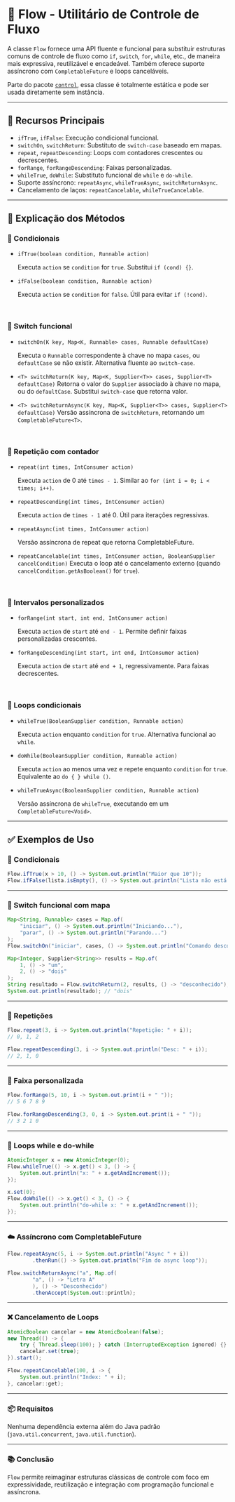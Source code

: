 # 🔁 Flow - Utilitário de Controle de Fluxo

A classe `Flow` fornece uma API fluente e funcional para substituir estruturas comuns de controle de fluxo como `if`, `switch`, `for`, `while`, etc., de maneira mais expressiva, reutilizável e encadeável. Também oferece suporte assíncrono com `CompletableFuture` e loops canceláveis.

Parte do pacote [`control`](../control), essa classe é totalmente estática e pode ser usada diretamente sem instância.

---

## 🚀 Recursos Principais

- `ifTrue`, `ifFalse`: Execução condicional funcional.
- `switchOn`, `switchReturn`: Substituto de `switch-case` baseado em mapas.
- `repeat`, `repeatDescending`: Loops com contadores crescentes ou decrescentes.
- `forRange`, `forRangeDescending`: Faixas personalizadas.
- `whileTrue`, `doWhile`: Substituto funcional de `while` e `do-while`.
- Suporte assíncrono: `repeatAsync`, `whileTrueAsync`, `switchReturnAsync`.
- Cancelamento de laços: `repeatCancelable`, `whileTrueCancelable`.

---

## 🧩 Explicação dos Métodos

### 🔀 Condicionais

* `ifTrue(boolean condition, Runnable action)`

    Executa `action` se `condition` for `true`. Substitui `if (cond) {}`.
 

* `ifFalse(boolean condition, Runnable action)`

    Executa `action` se `condition` for `false`. Útil para evitar `if (!cond)`.

<br>

### 🔄 Switch funcional

* `switchOn(K key, Map<K, Runnable> cases, Runnable defaultCase)`

  Executa o `Runnable` correspondente à chave no mapa `cases`, ou `defaultCase` se não existir. Alternativa fluente ao `switch-case`.

* `<T> switchReturn(K key, Map<K, Supplier<T>> cases, Supplier<T> defaultCase)`
  Retorna o valor do `Supplier` associado à chave no mapa, ou do `defaultCase`. Substitui `switch-case` que retorna valor.

* `<T> switchReturnAsync(K key, Map<K, Supplier<T>> cases, Supplier<T> defaultCase)`
  Versão assíncrona de `switchReturn`, retornando um `CompletableFuture<T>`.

<br>

### 🔁 Repetição com contador

* `repeat(int times, IntConsumer action) `

    Executa `action` de 0 até `times - 1`. Similar ao `for (int i = 0; i < times; i++)`.
 
* `repeatDescending(int times, IntConsumer action)`

    Executa `action` de `times - 1` até 0. Útil para iterações regressivas.

* `repeatAsync(int times, IntConsumer action)`

    Versão assíncrona de repeat que retorna CompletableFuture<Void>.

* `repeatCancelable(int times, IntConsumer action, BooleanSupplier cancelCondition)`
Executa o loop até o cancelamento externo (quando `cancelCondition.getAsBoolean()` for `true`).

<br>

### 📐 Intervalos personalizados

* `forRange(int start, int end, IntConsumer action)`

    Executa `action` de `start` até `end - 1`. Permite definir faixas personalizadas crescentes.

* `forRangeDescending(int start, int end, IntConsumer action)`

    Executa `action` de `start` até `end + 1`, regressivamente. Para faixas decrescentes.

<br>

### 🔁 Loops condicionais

* `whileTrue(BooleanSupplier condition, Runnable action)`

    Executa `action` enquanto `condition` for `true`. Alternativa funcional ao `while`.

* `doWhile(BooleanSupplier condition, Runnable action)`

    Executa `action` ao menos uma vez e repete enquanto `condition` for `true`. Equivalente ao `do { } while ()`.

* `whileTrueAsync(BooleanSupplier condition, Runnable action)`

    Versão assíncrona de `whileTrue`, executando em um `CompletableFuture<Void>`.
___

## ✅ Exemplos de Uso

### 🔀 Condicionais

```java
Flow.ifTrue(x > 10, () -> System.out.println("Maior que 10"));
Flow.ifFalse(lista.isEmpty(), () -> System.out.println("Lista não está vazia"));
```
___
### 🔄 Switch funcional com mapa

```java
Map<String, Runnable> cases = Map.of(
    "iniciar", () -> System.out.println("Iniciando..."),
    "parar", () -> System.out.println("Parando...")
);
Flow.switchOn("iniciar", cases, () -> System.out.println("Comando desconhecido"));

Map<Integer, Supplier<String>> results = Map.of(
    1, () -> "um",
    2, () -> "dois"
);
String resultado = Flow.switchReturn(2, results, () -> "desconhecido");
System.out.println(resultado); // "dois"
```
___

### 🔁 Repetições

```java
Flow.repeat(3, i -> System.out.println("Repetição: " + i));
// 0, 1, 2

Flow.repeatDescending(3, i -> System.out.println("Desc: " + i));
// 2, 1, 0
```
___

### 📐 Faixa personalizada

```java
Flow.forRange(5, 10, i -> System.out.print(i + " "));
// 5 6 7 8 9

Flow.forRangeDescending(3, 0, i -> System.out.print(i + " "));
// 3 2 1 0
```
___

### 🔁 Loops while e do-while

```java
AtomicInteger x = new AtomicInteger(0);
Flow.whileTrue(() -> x.get() < 3, () -> {
    System.out.println("x: " + x.getAndIncrement());
});

x.set(0);
Flow.doWhile(() -> x.get() < 3, () -> {
    System.out.println("do-while x: " + x.getAndIncrement());
});
```
___

### ☁️ Assíncrono com CompletableFuture

```java
Flow.repeatAsync(5, i -> System.out.println("Async " + i))
        .thenRun(() -> System.out.println("Fim do async loop"));

Flow.switchReturnAsync("a", Map.of(
        "a", () -> "Letra A"
        ), () -> "Desconhecido")
        .thenAccept(System.out::println);
```
___

### ❌ Cancelamento de Loops

```java
AtomicBoolean cancelar = new AtomicBoolean(false);
new Thread(() -> {
    try { Thread.sleep(100); } catch (InterruptedException ignored) {}
    cancelar.set(true);
}).start();

Flow.repeatCancelable(100, i -> {
    System.out.println("Index: " + i);
}, cancelar::get);
```
___

### 📦 Requisitos

Nenhuma dependência externa além do Java padrão (`java.util.concurrent`, `java.util.function`).

___

### 📚 Conclusão

`Flow` permite reimaginar estruturas clássicas de controle com foco em expressividade, reutilização e integração com programação funcional e assíncrona.